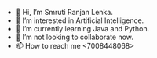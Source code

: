 - 👋 Hi, I’m Smruti Ranjan Lenka.
- 👀 I’m interested in Artificial Intelligence.
- 🌱 I’m currently learning Java and Python.
- 💞️ I’m not looking to collaborate now.
- 📫 How to reach me <7008448068>

<!---
SmrutiRanjan-L/SmrutiRanjan-L is a ✨ special ✨ repository because its `README.md` (this file) appears on your GitHub profile.
You can click the Preview link to take a look at your changes.
--->
